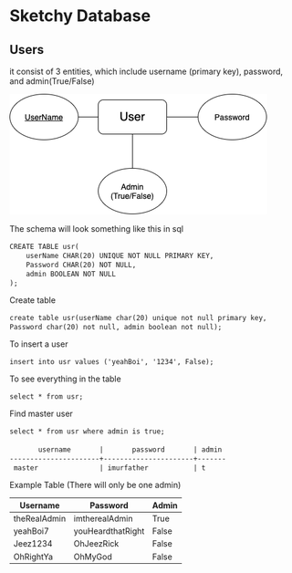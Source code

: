 # Sketchy Database

## Users

it consist of 3 entities, which include username (primary key), password, and admin(True/False)

![](img/UserDB.png)

The schema will look something like this in sql

```psql
CREATE TABLE usr(
    userName CHAR(20) UNIQUE NOT NULL PRIMARY KEY,
    Password CHAR(20) NOT NULL,
    admin BOOLEAN NOT NULL
);
```

Create table
```psql
create table usr(userName char(20) unique not null primary key, Password char(20) not null, admin boolean not null);
```

To insert a user

```psql
insert into usr values ('yeahBoi', '1234', False);
```

To see everything in the table

```psql
select * from usr;
```

Find master user

```psql
select * from usr where admin is true;

       username       |       password       | admin
----------------------+----------------------+-------
 master               | imurfather           | t
```


Example Table (There will only be one admin)

| Username | Password | Admin | 
|----------|----------|-------|
| theRealAdmin | imtherealAdmin | True
| yeahBoi7 | youHeardthatRight  | False |
| Jeez1234 | OhJeezRick | False |
| OhRightYa | OhMyGod |  False |